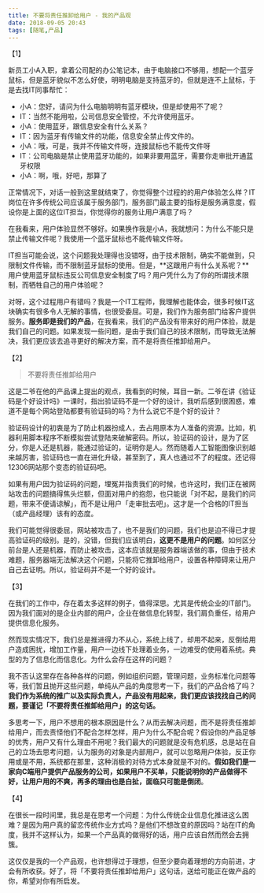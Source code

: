 ```yaml
---
title: 不要将责任推卸给用户 - 我的产品观
date: 2018-09-05 20:43
tags: [随笔,产品]
---
```


【1】

新员工小A入职，拿着公司配的办公笔记本，由于电脑接口不够用，想配一个蓝牙鼠标，但是蓝牙貌似不怎么好使，明明电脑是支持蓝牙的，但就是连不上鼠标，于是去找IT同事帮忙：

- 小A：您好，请问为什么电脑明明有蓝牙模块，但是却使用不了呢？
- IT：当然不能用啦，公司信息安全管控，不允许使用蓝牙。
- 小A：使用蓝牙，跟信息安全有什么关系？
- IT：因为蓝牙有传输文件的功能，信息安全禁止传文件的。
- 小A：哦，可是，我并不传输文件呀，连接鼠标也不能传文件呀
- IT：公司电脑是禁止使用蓝牙功能的，如果非要用蓝牙，需要你走审批开通蓝牙权限
- 小A：啊，哦，好吧，那算了

正常情况下，对话一般到这里就结束了，你觉得整个过程的的用户体验怎么样？IT岗位在许多传统公司应该属于服务部门，服务部门最主要的指标是服务满意度，假设你是上面的这位IT担当，你觉得你的服务让用户满意了吗？

在我看来，用户体验显然不够好。如果换作我是小A，我就想问：为什么不能只是禁止传输文件呢？我使用一个蓝牙鼠标也不能传输文件呀。

IT担当可能会说，这个问题我处理得也没错呀，由于技术限制，确实不能做到，只限制文件传输，而不限制蓝牙鼠标的使用。但是，**这跟用户有什么关系呢？**用户使用蓝牙鼠标违反公司信息安全制度了吗？用户凭什么为了你的所谓技术限制，而牺牲自己的用户体验呢？

对呀，这个过程用户有错吗？我是一个IT工程师，我理解也能体会，很多时候IT这块确实有很多令人无解的事情，也很受委屈。可是，我们作为服务部门给客户提供服务。**服务即是我们的产品**，在我看来，我们的产品没有带来好的用户体验，就是我们自己的问题。如果发现一些问题，是由于我们自己的技术限制，而导致无法解决，我们更应该去追寻更好的解决方案，而不是将责任推卸给用户。

【2】

> 不要将责任推卸给用户

这是二爷在他的产品课上提出的观点，我看到的时候，耳目一新。二爷在讲《验证码是个好设计吗》一课时，指出验证码不是一个好的设计，我听后感到很困惑，难道不是每个网站登陆都要有验证码的吗？为什么说它不是个好的设计？

验证码设计的初衷是为了防止机器扮成人，去占用原本为人准备的资源。比如，机器利用脚本程序不断模拟尝试登陆来破解密码。所以，验证码的设计，是为了区分，你是人还是机器，能通过验证的，证明你是人。然而随着人工智能图像识别越来越厉害，验证码也一直在进化升级，甚至到了，真人也通过不了的程度。还记得12306网站那个变态的验证码吧。

如果有用户因为验证码的问题，埋冤并指责我们的时候，也许这时，我们正在被网站攻击的问题搞得焦头烂额，但面对用户的抱怨，也只能说「对不起，是我们的问题，带来不便请谅解」，而不是让用户「走审批去吧」。这才是一个合格的IT担当（或产品经理）该有的态度。

我们可能觉得很委屈，网站被攻击了，也不是我们的问题，我们也是迫不得已才提高验证码的级别。是的，没错，但我们应该明白，**这更不是用户的问题**。如何区分前台是人还是机器，而防止被攻击，这本应该就是服务器端该做的事，但由于技术难题，服务器端无法解决这个问题，只能将它推卸给用户，设置各种障碍来让用户自己去证明。所以，验证码并不是一个好的设计。

【3】

在我们的工作中，存在着太多这样的例子，值得深思。尤其是传统企业的IT部门。因为我们面对的是企业内部的用户，企业在做信息化转型，我们肩负重任，给用户提供信息化服务。

然而现实情况下，我们总是推进得力不从心，系统上线了，却用不起来，反倒给用户造成困扰，增加工作量，用户一边线下处理着业务，一边难受的使用着系统。典型的为了信息化而信息化。为什么会存在这样的问题？

我不否认这里存在各种各样的问题，例如组织问题，管理问题，业务标准化问题等等，我们暂且抛开这些问题，单纯从产品的角度思考一下，我们的产品合格了吗？**我们作为系统的推广以及实际负责人，产品没有用起来，我们更应该找找自己的问题，要谨记「不要将责任推卸给用户」的这句话。**

多思考一下，用户不想用的根本原因是什么？从而去解决问题，而不是将责任推卸给用户，而去责怪他们不配合怎样怎样，用户为什么不配合呢？假设你的产品足够的优秀，用户又有什么理由不用呢？我们最大的问题就是没有危机感，总是站在自己的立场去思考问题，认为服务的对象是内部用户，就可以忽略用户体验，反正你用或是不用，系统都在那里，这种消极的对待方式本身就是不对的。**假如我们是一家向C端用户提供产品服务的公司，如果用户不买单，只能说明你的产品做得不好，让用户用的不爽，再多的理由也是白扯，面临只可能是倒闭**。

【4】

在很长一段时间里，我总是在思考一个问题：为什么传统企业信息化推进这么困难？是因为用户真的留恋传统作业方式吗？是他们不想改变的原因吗？站在IT的角度，我并不这样认为，如果一个产品真的做得好的话，用户应该自然而然会去拥簇。

这仅仅是我的一个产品观，也许想得过于理想，但至少要向着理想的方向前进，才会有所收获。好了，将「不要将责任推卸给用户」这句话，送给可能正在做产品的你，希望对你有所启发。